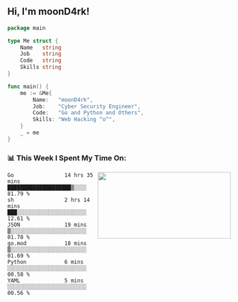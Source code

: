 <h2> Hi, I'm moonD4rk!</h2>

```go
package main

type Me struct {
	Name   string
	Job    string
	Code   string
	Skills string
}

func main() {
	me := &Me{
		Name:   "moonD4rk",
		Job:    "Cyber Security Engineer",
		Code:   "Go and Python and Others",
		Skills: "Web Hacking ^o^",
	}
	_ = me
}
```

<h3>📊 This Week I Spent My Time On:</h3>
<img align='right' src="https://github-readme-stats.vercel.app/api?username=moond4rk&show_icons=true&theme=radical", width="300" height="150">

<!--START_SECTION:waka-->

```text
Go                14 hrs 35 mins  ████████████████████▒░░░░   81.79 %
sh                2 hrs 14 mins   ███░░░░░░░░░░░░░░░░░░░░░░   12.61 %
JSON              19 mins         ▒░░░░░░░░░░░░░░░░░░░░░░░░   01.78 %
go.mod            18 mins         ▒░░░░░░░░░░░░░░░░░░░░░░░░   01.69 %
Python            6 mins          ░░░░░░░░░░░░░░░░░░░░░░░░░   00.58 %
YAML              5 mins          ░░░░░░░░░░░░░░░░░░░░░░░░░   00.56 %
```

<!--END_SECTION:waka-->

